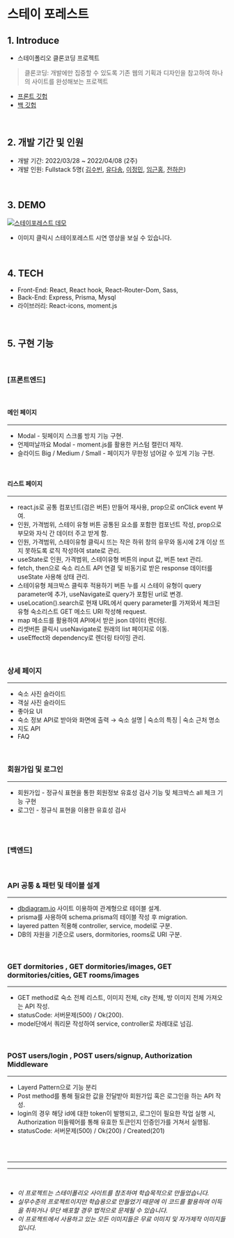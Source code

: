 # 스테이 포레스트

## 1. Introduce

- 스테이폴리오 클론코딩 프로젝트

> 클론코딩: 개발에만 집중할 수 있도록 기존 웹의 기획과 디자인을 참고하여 하나의 사이트를 완성해보는 프로젝트

- [프론트 깃헙](https://github.com/wecode-bootcamp-korea/justcode-4-1st-sixthsense-front)
- [백 깃헙](https://github.com/wecode-bootcamp-korea/justcode-4-1st-sixthsense-back)

<br>

## 2. 개발 기간 및 인원

- 개발 기간: 2022/03/28 ~ 2022/04/08 (2주)
- 개발 인원: Fullstack 5명( [김수빈](https://velog.io/@shorrysorry), [유다송](https://velog.io/@sonaki0811), [이정민](https://velog.io/@jml22), [임근홍](https://velog.io/@xcc629), [전하은](https://velog.io/@hani2525))

<br>

## 3. DEMO

[![스테이포레스트 데모](https://img.youtube.com/vi/WkTQ5fGVEXw/0.jpg)](https://www.youtube.com/watch?v=WkTQ5fGVEXw&feature=youtu.be)

- 이미지 클릭시 스테이포레스트 시연 영상을 보실 수 있습니다.

<br>

## 4. TECH

- Front-End: React, React hook, React-Router-Dom, Sass,
- Back-End: Express, Prisma, Mysql
- 라이브러리: React-icons, moment.js

<br>

## 5. 구현 기능

<br>

### [프론트엔드]

<br>

#### 메인 페이지

---

- Modal - 뒷페이지 스크롤 방지 기능 구현.
- 언제떠날까요 Modal - moment.js를 활용한 커스텀 캘린더 제작.
- 슬라이드 Big / Medium / Small - 페이지가 무한정 넘어갈 수 있게 기능 구현.

<br>

#### 리스트 페이지

---

- react.js로 공통 컴포넌트(검은 버튼) 만들어 재사용, prop으로 onClick event 부여.
- 인원, 가격범위, 스테이 유형 버튼 공통된 요소를 포함한 컴포넌트 작성, prop으로 부모와 자식 간 데이터 주고 받게 함.
- 인원, 가격범위, 스테이유형 클릭시 뜨는 작은 하위 창의 유무와 동시에 2개 이상 뜨지 못하도록 로직 작성하여 state로 관리.
- useState로 인원, 가격범위, 스테이유형 버튼의 input 값, 버튼 text 관리.
- fetch, then으로 숙소 리스트 API 연결 및 비동기로 받은 response 데이터를 useState 사용해 상태 관리.
- 스테이유형 체크박스 클릭후 적용하기 버튼 누를 시 스테이 유형이 query parameter에 추가, useNavigate로 query가 포함된 url로 변경.
- useLocation().search로 현재 URL에서 query parameter를 가져와서 체크된 유형 숙소리스트 GET 메소드 URI 작성해 request.
- map 메소드를 활용하여 API에서 받은 json 데이터 렌더링.
- 리셋버튼 클릭시 useNavigate로 원래의 list 페이지로 이동.
- useEffect와 dependency로 렌더링 타이밍 관리.

<br>

### 상세 페이지

---

- 숙소 사진 슬라이드
- 객실 사진 슬라이드
- 좋아요 UI
- 숙소 정보 API로 받아와 화면에 출력
  → 숙소 설명 | 숙소의 특징 | 숙소 근처 명소
- 지도 API
- FAQ

<br>

### 회원가입 및 로그인

---

- 회원가입 - 정규식 표현을 통한 회원정보 유효성 검사 기능 및 체크박스 all 체크 기능 구현
- 로그인 - 정규식 표현을 이용한 유효성 검사

<br>
<br>

### [백엔드]

<br>

### API 공통 & 패턴 및 테이블 설계

---

- [dbdiagram.io](http://dbdiagram.Id) 사이트 이용하여 관계형으로 테이블 설계.
- prisma를 사용하여 schema.prisma의 테이블 작성 후 migration.
- layered patten 적용해 controller, service, model로 구분.
- DB의 자원을 기준으로 users, dormitories, rooms로 URI 구분.

<br>

### GET dormitories , GET dormitories/images, GET dormitories/cities, GET rooms/images

---

- GET method로 숙소 전체 리스트, 이미지 전체, city 전체, 방 이미지 전체 가져오는 API 작성.
- statusCode: 서버문제(500) / Ok(200).
- model단에서 쿼리문 작성하여 service, controller로 차례대로 넘김.

<br>

### POST users/login , POST users/signup, Authorization Middleware

---

- Layerd Pattern으로 기능 분리
- Post method를 통해 필요한 값을 전달받아 회원가입 혹은 로그인을 하는 API 작성.
- login의 경우 해당 id에 대한 token이 발행되고, 로그인이 필요한 작업 실행 시, Authorization 미들웨어를 통해 유효한 토큰인지 인증인가를 거쳐서 실행됨.
- statusCode: 서버문제(500) / Ok(200) / Created(201)

<br>
<br>

---

---

<br>

- _이 프로젝트는 스테이폴리오 사이트를 참조하여 학습목적으로 만들었습니다._
- _실무수준의 프로젝트이지만 학습용으로 만들었기 때문에 이 코드를 활용하여 이득을 취하거나 무단 배포할 경우 법적으로 문제될 수 있습니다._
- _이 프로젝트에서 사용하고 있는 모든 이미지들은 무료 이미지 및 자가제작 이미지들입니다._
